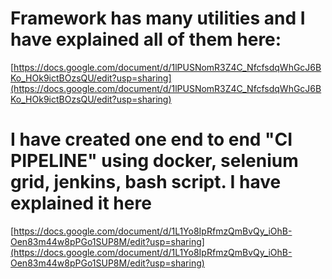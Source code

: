 # Framework has many utilities and I have explained all of them here:

[https://docs.google.com/document/d/1lPUSNomR3Z4C_NfcfsdqWhGcJ6BKo_HOk9ictBOzsQU/edit?usp=sharing](https://docs.google.com/document/d/1lPUSNomR3Z4C_NfcfsdqWhGcJ6BKo_HOk9ictBOzsQU/edit?usp=sharing)


# I have created one end to end "CI PIPELINE" using docker, selenium grid, jenkins, bash script. I have explained it here

[https://docs.google.com/document/d/1L1Yo8IpRfmzQmBvQy_iOhB-Oen83m44w8pPGo1SUP8M/edit?usp=sharing](https://docs.google.com/document/d/1L1Yo8IpRfmzQmBvQy_iOhB-Oen83m44w8pPGo1SUP8M/edit?usp=sharing)
